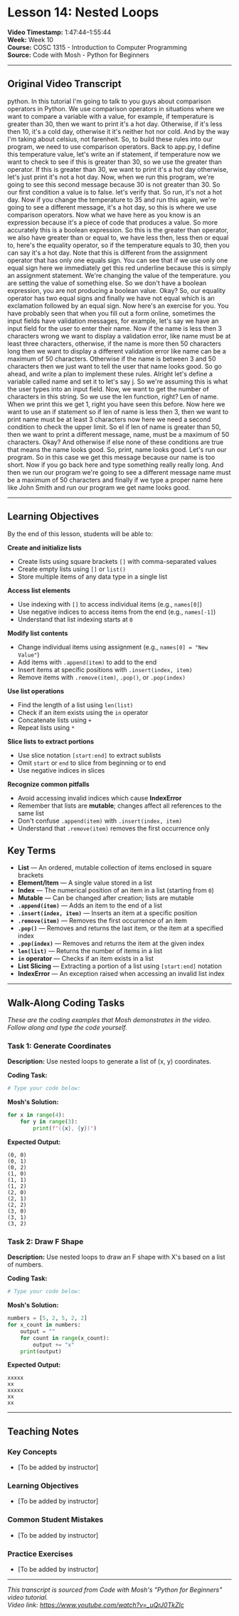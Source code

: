 # Lesson 14: Nested Loops

**Video Timestamp:** 1:47:44–1:55:44  
**Week:** Week 10  
**Course:** COSC 1315 - Introduction to Computer Programming  
**Source:** Code with Mosh - Python for Beginners

---

## Original Video Transcript

python. In this tutorial I'm going to talk to you guys about comparison operators in Python. We use comparison operators in situations where we want to compare a variable with a value, for example, if temperature is greater than 30, then we want to print it's a hot day. Otherwise, if it's less then 10, it's a cold day, otherwise it it's neither hot nor cold. And by the way I'm taking about celsius, not farenheit. So, to build these rules into our program, we need to use comparison operators. Back to app.py, I define this temperature value, let's write an if statement, if temperature now we want to check to see if this is greater than 30, so we use the greater than operator. If this is greater than 30, we want to print it's a hot day otherwise, let's just print it's not a hot day. Now, when we run this program, we're going to see this second message because 30 is not greater than 30. So our first condition a value is to false. let's verify that. So run, it's not a hot day. Now if you change the temperature to 35 and run this again, we're going to see a different message, it's a hot day, so this is where we use comparison operators. Now what we have here as you know is an expression because it's a piece of code that produces a value. So more accurately this is a boolean expression. So this is the greater than operator, we also have greater than or equal to, we have less then, less then or equal to, here's the equality operator, so if the temperature equals to 30, then you can say it's a hot day. Note that this is different from the assignment operator that has only one equals sign. You can see that if we use only one equal sign here we immediately get this red underline because this is simply an assignment statement. We're changing the value of the temperature. you are setting the value of something else. So we don't have a boolean expression, you are not producing a boolean value. Okay? So, our equality operator has two equal signs and finally we have not equal which is an exclamation followed by an equal sign. Now here's an exercise for you. You have probably seen that when you fill out a form online, sometimes the input fields have validation messages, for example, let's say we have an input field for the user to enter their name. Now if the name is less then 3 characters wrong we want to display a validation error, like name must be at least three characters, otherwise, if the name is more then 50 characters long then we want to display a different validation error like name can be a maximum of 50 characters. Otherwise if the name is between 3 and 50 characters then we just want to tell the user that name looks good. So go ahead, and write a plan to implement these rules. Alright let's define a variable called name and set it to let's say j. So we're assuming this is what the user types into an input field. Now, we want to get the number of characters in this string. So we use the len function, right? Len of name. When we print this we get 1, right you have seen this before. Now here we want to use an if statement so if len of name is less then 3, then we want to print name must be at least 3 characters now here we need a second condition to check the upper limit. So el if len of name is greater than 50, then we want to print a different message, name, must be a maximum of 50 characters. Okay? And otherwise if else none of these conditions are true that means the name looks good. So, print, name looks good. Let's run our program. So in this case we get this message because our name is too short. Now if you go back here and type something really really long. And then we run our program we're going to see a different message name must be a maximum of 50 characters and finally if we type a proper name here like John Smith and run our program we get name looks good.



---

## Learning Objectives

By the end of this lesson, students will be able to:

**Create and initialize lists**
- Create lists using square brackets `[]` with comma-separated values
- Create empty lists using `[]` or `list()`
- Store multiple items of any data type in a single list

**Access list elements**
- Use indexing with `[]` to access individual items (e.g., `names[0]`)
- Use negative indices to access items from the end (e.g., `names[-1]`)
- Understand that list indexing starts at `0`

**Modify list contents**
- Change individual items using assignment (e.g., `names[0] = "New Value"`)
- Add items with `.append(item)` to add to the end
- Insert items at specific positions with `.insert(index, item)`
- Remove items with `.remove(item)`, `.pop()`, or `.pop(index)`

**Use list operations**
- Find the length of a list using `len(list)`
- Check if an item exists using the `in` operator
- Concatenate lists using `+`
- Repeat lists using `*`

**Slice lists to extract portions**
- Use slice notation `[start:end]` to extract sublists
- Omit `start` or `end` to slice from beginning or to end
- Use negative indices in slices

**Recognize common pitfalls**
- Avoid accessing invalid indices which cause **IndexError**
- Remember that lists are **mutable**; changes affect all references to the same list
- Don't confuse `.append(item)` with `.insert(index, item)`
- Understand that `.remove(item)` removes the first occurrence only

## Key Terms

- **List** — An ordered, mutable collection of items enclosed in square brackets
- **Element/Item** — A single value stored in a list
- **Index** — The numerical position of an item in a list (starting from `0`)
- **Mutable** — Can be changed after creation; lists are mutable
- **`.append(item)`** — Adds an item to the end of a list
- **`.insert(index, item)`** — Inserts an item at a specific position
- **`.remove(item)`** — Removes the first occurrence of an item
- **`.pop()`** — Removes and returns the last item, or the item at a specified index
- **`.pop(index)`** — Removes and returns the item at the given index
- **`len(list)`** — Returns the number of items in a list
- **`in` operator** — Checks if an item exists in a list
- **List Slicing** — Extracting a portion of a list using `[start:end]` notation
- **IndexError** — An exception raised when accessing an invalid list index


---

## Walk-Along Coding Tasks

*These are the coding examples that Mosh demonstrates in the video. Follow along and type the code yourself.*

### Task 1: Generate Coordinates

**Description:** Use nested loops to generate a list of (x, y) coordinates.

**Coding Task:**
```python
# Type your code below:
```

**Mosh's Solution:**
```python
for x in range(4):
    for y in range(3):
        print(f"({x}, {y})")
```

**Expected Output:**
```
(0, 0)
(0, 1)
(0, 2)
(1, 0)
(1, 1)
(1, 2)
(2, 0)
(2, 1)
(2, 2)
(3, 0)
(3, 1)
(3, 2)
```

### Task 2: Draw F Shape

**Description:** Use nested loops to draw an F shape with X's based on a list of numbers.

**Coding Task:**
```python
# Type your code below:
```

**Mosh's Solution:**
```python
numbers = [5, 2, 5, 2, 2]
for x_count in numbers:
    output = ""
    for count in range(x_count):
        output += "x"
    print(output)
```

**Expected Output:**
```
xxxxx
xx
xxxxx
xx
xx
```

---

## Teaching Notes

### Key Concepts
- [To be added by instructor]

### Learning Objectives
- [To be added by instructor]

### Common Student Mistakes
- [To be added by instructor]

### Practice Exercises
- [To be added by instructor]

---

*This transcript is sourced from Code with Mosh's "Python for Beginners" video tutorial.*  
*Video link: https://www.youtube.com/watch?v=_uQrJ0TkZlc*

